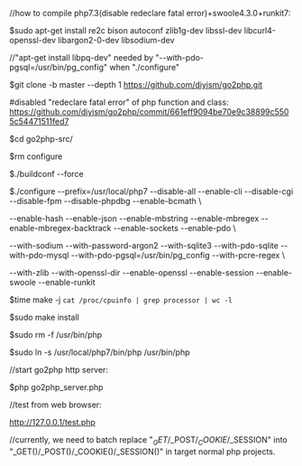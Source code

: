 //how to compile php7.3(disable redeclare fatal error)+swoole4.3.0+runkit7:

$sudo apt-get install re2c bison autoconf zlib1g-dev libssl-dev libcurl4-openssl-dev libargon2-0-dev libsodium-dev

//"apt-get install libpq-dev" needed by "--with-pdo-pgsql=/usr/bin/pg_config" when "./configure"

$git clone -b master --depth 1 https://github.com/diyism/go2php.git

#disabled "redeclare fatal error" of php function and class: https://github.com/diyism/go2php/commit/661eff9094be70e9c38899c5505c54471511fed7

$cd go2php-src/

$rm configure

$./buildconf --force

$./configure --prefix=/usr/local/php7 --disable-all --enable-cli --disable-cgi --disable-fpm --disable-phpdbg --enable-bcmath \

--enable-hash --enable-json --enable-mbstring --enable-mbregex --enable-mbregex-backtrack --enable-sockets --enable-pdo \

--with-sodium --with-password-argon2 --with-sqlite3 --with-pdo-sqlite --with-pdo-mysql --with-pdo-pgsql=/usr/bin/pg_config --with-pcre-regex \

--with-zlib --with-openssl-dir --enable-openssl --enable-session --enable-swoole --enable-runkit

$time make -j `cat /proc/cpuinfo | grep processor | wc -l`

$sudo make install

$sudo rm -f /usr/bin/php

$sudo ln -s /usr/local/php7/bin/php /usr/bin/php

//start go2php http server:

$php go2php_server.php

//test from web browser:

http://127.0.0.1/test.php

//currently, we need to batch replace "$_GET/$_POST/$_COOKIE/$_SESSION" into "_GET()/_POST()/_COOKIE()/_SESSION()" in target normal php projects.
